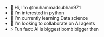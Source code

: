 - 👋 Hi, I’m @muhammadsubhan971
- 👀 I’m interested in python
- 🌱 I’m currently learning Data science
- 💞️ I’m looking to collaborate on AI agents
- ⚡ Fun fact: AI is biggest bomb bigger then 

<!---
muhammadsubhan971/muhammadsubhan971 is a ✨ special ✨ repository because its `README.md` (this file) appears on your GitHub profile.
You can click the Preview link to take a look at your changes.
--->
